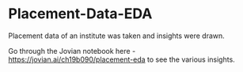 # Placement-Data-EDA
Placement data of an institute was taken and insights were drawn.

Go through the Jovian notebook here - https://jovian.ai/ch19b090/placement-eda
to see the various insights.
